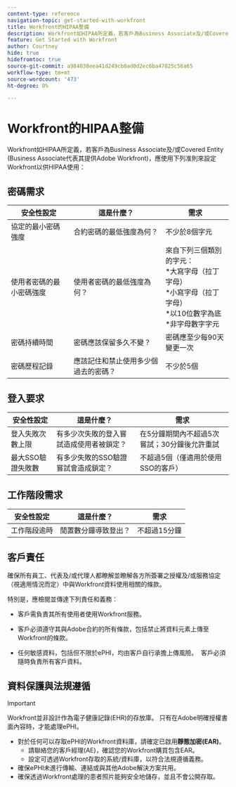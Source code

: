 ```yaml
---
content-type: reference
navigation-topic: get-started-with-workfront
title: Workfront的HIPAA整備
description: Workfront如HIPAA所定義，若客戶為Business Associate及/或Covered Entity (Business Associate代表其提供Adobe Workfront)，應使用下列指引設定Workfront以供HIPAA使用。
feature: Get Started with Workfront
author: Courtney
hide: true
hidefromtoc: true
source-git-commit: a984038eea41d249cb0ad0d2ec6ba47025c56a65
workflow-type: tm+mt
source-wordcount: '473'
ht-degree: 0%

---
```



# Workfront的HIPAA整備

Workfront如HIPAA所定義，若客戶為Business Associate及/或Covered Entity (Business Associate代表其提供Adobe Workfront)，應使用下列准則來設定Workfront以供HIPAA使用：


## 密碼需求

| **安全性設定** | **這是什麼？** | **需求** |
|----------------------|------------------|------------------|
| 協定的最小密碼強度 | 合約密碼的最低強度為何？ | 不少於8個字元 |
| 使用者密碼的最小密碼強度 | 使用者密碼的最低強度為何？ | 來自下列三個類別的字元：<br>*大寫字母（拉丁字母）<br>*小寫字母（拉丁字母）<br>*以10位數字為底<br>*非字母數字字元 |
| 密碼持續時間 | 密碼應該保留多久不變？ | 密碼應至少每90天變更一次 |
| 密碼歷程記錄 | 應該記住和禁止使用多少個過去的密碼？ | 不少於5個 |


## 登入要求

| **安全性設定** | **這是什麼？** | **需求** |
|----------------------|------------------|------------------|
| 登入失敗次數上限 | 有多少次失敗的登入嘗試造成使用者被鎖定？ | 在5分鐘期間內不超過5次嘗試；30分鐘後允許重試 |
| 最大SSO驗證失敗數 | 有多少失敗的SSO驗證嘗試會造成鎖定？ | 不超過5個（僅適用於使用SSO的客戶） |


## 工作階段需求

| **安全性設定** | **這是什麼？** | **需求** |
|----------------------|------------------|------------------|
| 工作階段逾時 | 閒置數分鐘導致登出？ | 不超過15分鐘 |

## 客戶責任

確保所有員工、代表及/或代理人都瞭解並瞭解各方所簽署之授權及/或服務協定（視適用情況而定）中與Workfront資料使用相關的條款。

特別是，應檢閱並傳達下列責任和義務： 

* 客戶需負責其所有使用者使用Workfront服務。 

* 客戶必須遵守其與Adobe合約的所有條款，包括禁止將資料元素上傳至Workfront的條款。 

* 任何敏感資料，包括但不限於ePHI，均由客戶自行承擔上傳風險。  客戶必須隨時負責所有客戶資料。 


## 資料保護與法規遵循

>[!IMPORTANT]
>
>Workfront並非設計作為電子健康記錄(EHR)的存放庫。 只有在Adobe明確授權書面內容時，才能處理ePHI。 

* 對於任何可以存取ePHI的Workfront資料庫，請確定已啟用&#x200B;**靜態加密(EAR)**。
   * 請聯絡您的客戶經理(AE)，確認您的Workfront購買包含EAR。
   * 設定可透過Workfront存取的系統/資料庫，以符合法規遵循義務。
* 確保ePHI未進行傳輸、連結或與其他Adobe解決方案共用。
* 確保透過Workfront處理的患者照片能夠安全地儲存，並且不會公開存取。